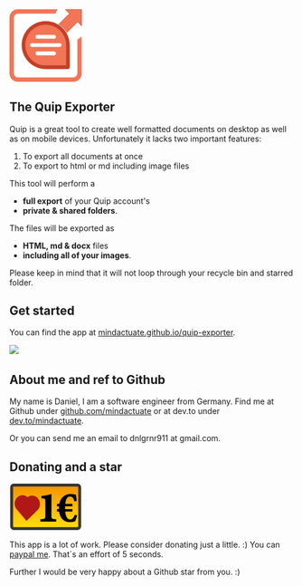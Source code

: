 <img src="/public/Logo_Quip-Exporter.png" width="128">

## The Quip Exporter

Quip is a great tool to create well formatted documents on desktop as well as on mobile devices. Unfortunately it lacks two important features:

1. To export all documents at once
2. To export to html or md including image files

This tool will perform a

- **full export** of your Quip account's
- **private & shared folders**.

The files will be exported as

- **HTML, md & docx** files
- **including all of your images**.

Please keep in mind that it will not loop through your recycle bin and starred folder.

## Get started

You can find the app at [mindactuate.github.io/quip-exporter](https://mindactuate.github.io/quip-exporter).

<img src="/public/Video_Quip-Exporter.gif">

## About me and ref to Github

My name is Daniel, I am a software engineer from Germany. Find me at Github under [github.com/mindactuate](https://github.com/mindactuate) or at dev.to under [dev.to/mindactuate](https://dev.to/mindactuate).

Or you can send me an email to dnlgrnr911 at gmail.com.

## Donating and a star

[<img src="/public/icon_donate.png" width=128>](https://www.paypal.me/mindactuate/1)

This app is a lot of work. Please consider donating just a little. :) You can [paypal me](https://www.paypal.me/mindactuate/1). That´s an effort of 5 seconds.

Further I would be very happy about a Github star from you. :)